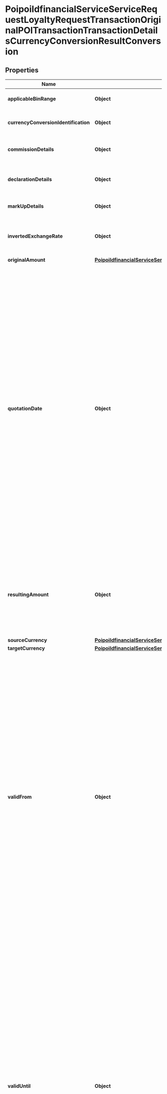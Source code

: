 # PoipoiIdfinancialServiceServiceRequestLoyaltyRequestTransactionOriginalPOITransactionTransactionDetailsCurrencyConversionResultConversion

## Properties
Name | Type | Description | Notes
------------ | ------------- | ------------- | -------------
**applicableBinRange** | **Object** | Range of Bin for which the conversion is possible. |  [optional]
**currencyConversionIdentification** | **Object** | Specifies a character string with a maximum length of 35 characters.&lt;br/&gt; |  [optional]
**commissionDetails** | **Object** | Commission or additional charges made as part of a currency conversion. |  [optional]
**declarationDetails** | **Object** | Card scheme declaration (disclaimer) to present to the cardholder. |  [optional]
**markUpDetails** | **Object** | Markup made as part of a currency conversion. |  [optional]
**invertedExchangeRate** | **Object** | Rate expressed as a percentage, that is, in hundredths, for example, 0.7 is 7/10 of a percent, and 7.0 is 7%.&lt;br/&gt; |  [optional]
**originalAmount** | [**PoipoiIdfinancialServiceServiceRequestLoyaltyRequestTransactionOriginalPOITransactionTransactionDetailsCurrencyConversionResultConversionOriginalAmount**](PoipoiIdfinancialServiceServiceRequestLoyaltyRequestTransactionOriginalPOITransactionTransactionDetailsCurrencyConversionResultConversionOriginalAmount.md) |  |  [optional]
**quotationDate** | **Object** | A particular point in the progression of time defined by a mandatory date and a mandatory time component, expressed in either UTC time format (YYYY-MM-DDThh:mm:ss.sssZ), local time with UTC offset format (YYYY-MM-DDThh:mm:ss.sss+/-hh:mm), or local time format (YYYY-MM-DDThh:mm:ss.sss). These representations are defined in \&quot;XML Schema Part 2: Datatypes Second Edition - W3C Recommendation 28 October 2004\&quot; which is aligned with ISO 8601. Note on the time format: 1) beginning / end of calendar day 00:00:00 &#x3D; the beginning of a calendar day 24:00:00 &#x3D; the end of a calendar day 2) fractions of second in time format Decimal fractions of seconds may be included. In this case, the involved parties shall agree on the maximum number of digits that are allowed.&lt;br/&gt; |  [optional]
**resultingAmount** | **Object** | Number of monetary units specified in a currency where the unit of currency is implied by the context and compliant with ISO 4217. The decimal separator is a dot. Note: a zero amount is considered a positive amount.&lt;br/&gt; |  [optional]
**sourceCurrency** | [**PoipoiIdfinancialServiceServiceRequestLoyaltyRequestTransactionOriginalPOITransactionTransactionDetailsCurrencyConversionResultConversionSourceCurrency**](PoipoiIdfinancialServiceServiceRequestLoyaltyRequestTransactionOriginalPOITransactionTransactionDetailsCurrencyConversionResultConversionSourceCurrency.md) |  | 
**targetCurrency** | [**PoipoiIdfinancialServiceServiceRequestLoyaltyRequestTransactionOriginalPOITransactionTransactionDetailsCurrencyConversionResultConversionTargetCurrency**](PoipoiIdfinancialServiceServiceRequestLoyaltyRequestTransactionOriginalPOITransactionTransactionDetailsCurrencyConversionResultConversionTargetCurrency.md) |  | 
**validFrom** | **Object** | A particular point in the progression of time defined by a mandatory date and a mandatory time component, expressed in either UTC time format (YYYY-MM-DDThh:mm:ss.sssZ), local time with UTC offset format (YYYY-MM-DDThh:mm:ss.sss+/-hh:mm), or local time format (YYYY-MM-DDThh:mm:ss.sss). These representations are defined in \&quot;XML Schema Part 2: Datatypes Second Edition - W3C Recommendation 28 October 2004\&quot; which is aligned with ISO 8601. Note on the time format: 1) beginning / end of calendar day 00:00:00 &#x3D; the beginning of a calendar day 24:00:00 &#x3D; the end of a calendar day 2) fractions of second in time format Decimal fractions of seconds may be included. In this case, the involved parties shall agree on the maximum number of digits that are allowed.&lt;br/&gt; |  [optional]
**validUntil** | **Object** | A particular point in the progression of time defined by a mandatory date and a mandatory time component, expressed in either UTC time format (YYYY-MM-DDThh:mm:ss.sssZ), local time with UTC offset format (YYYY-MM-DDThh:mm:ss.sss+/-hh:mm), or local time format (YYYY-MM-DDThh:mm:ss.sss). These representations are defined in \&quot;XML Schema Part 2: Datatypes Second Edition - W3C Recommendation 28 October 2004\&quot; which is aligned with ISO 8601. Note on the time format: 1) beginning / end of calendar day 00:00:00 &#x3D; the beginning of a calendar day 24:00:00 &#x3D; the end of a calendar day 2) fractions of second in time format Decimal fractions of seconds may be included. In this case, the involved parties shall agree on the maximum number of digits that are allowed.&lt;br/&gt; |  [optional]
**exchangeRate** | **Object** | Rate expressed as a percentage, that is, in hundredths, for example, 0.7 is 7/10 of a percent, and 7.0 is 7%.&lt;br/&gt; | 
